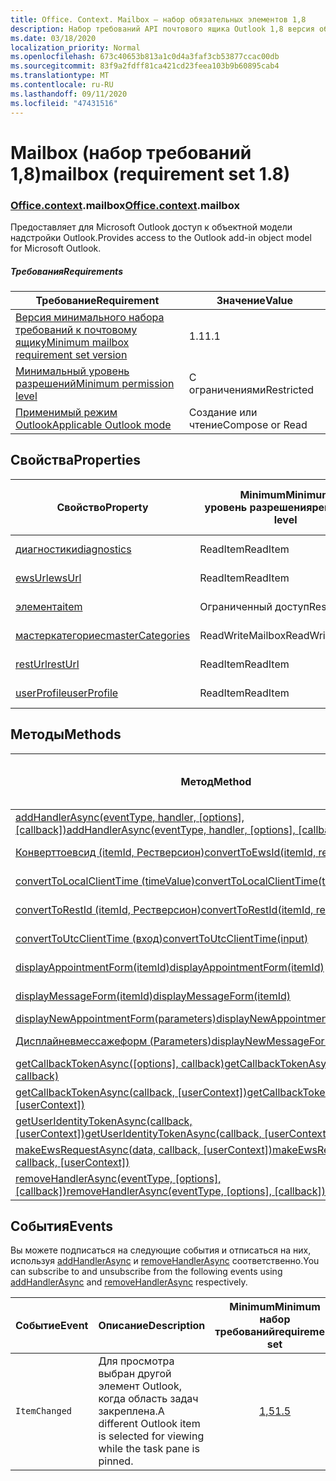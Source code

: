 ```yaml
---
title: Office. Context. Mailbox — набор обязательных элементов 1,8
description: Набор требований API почтового ящика Outlook 1,8 версия объектной модели почтового ящика.
ms.date: 03/18/2020
localization_priority: Normal
ms.openlocfilehash: 673c40653b813a1c0d4a3faf3cb53877ccac00db
ms.sourcegitcommit: 83f9a2fdff81ca421cd23feea103b9b60895cab4
ms.translationtype: MT
ms.contentlocale: ru-RU
ms.lasthandoff: 09/11/2020
ms.locfileid: "47431516"
---
```

# <a name="mailbox-requirement-set-18"></a><span data-ttu-id="c8434-103">Mailbox (набор требований 1,8)</span><span class="sxs-lookup"><span data-stu-id="c8434-103">mailbox (requirement set 1.8)</span></span>

### <a name="officecontextmailbox"></a><span data-ttu-id="c8434-104">[Office](office.md)[.context](office.context.md).mailbox</span><span class="sxs-lookup"><span data-stu-id="c8434-104">[Office](office.md)[.context](office.context.md).mailbox</span></span>

<span data-ttu-id="c8434-105">Предоставляет для Microsoft Outlook доступ к объектной модели надстройки Outlook.</span><span class="sxs-lookup"><span data-stu-id="c8434-105">Provides access to the Outlook add-in object model for Microsoft Outlook.</span></span>

##### <a name="requirements"></a><span data-ttu-id="c8434-106">Требования</span><span class="sxs-lookup"><span data-stu-id="c8434-106">Requirements</span></span>

|<span data-ttu-id="c8434-107">Требование</span><span class="sxs-lookup"><span data-stu-id="c8434-107">Requirement</span></span>| <span data-ttu-id="c8434-108">Значение</span><span class="sxs-lookup"><span data-stu-id="c8434-108">Value</span></span>|
|---|---|
|[<span data-ttu-id="c8434-109">Версия минимального набора требований к почтовому ящику</span><span class="sxs-lookup"><span data-stu-id="c8434-109">Minimum mailbox requirement set version</span></span>](../../requirement-sets/outlook-api-requirement-sets.md)| <span data-ttu-id="c8434-110">1.1</span><span class="sxs-lookup"><span data-stu-id="c8434-110">1.1</span></span>|
|[<span data-ttu-id="c8434-111">Минимальный уровень разрешений</span><span class="sxs-lookup"><span data-stu-id="c8434-111">Minimum permission level</span></span>](../../../outlook/understanding-outlook-add-in-permissions.md)| <span data-ttu-id="c8434-112">С ограничениями</span><span class="sxs-lookup"><span data-stu-id="c8434-112">Restricted</span></span>|
|[<span data-ttu-id="c8434-113">Применимый режим Outlook</span><span class="sxs-lookup"><span data-stu-id="c8434-113">Applicable Outlook mode</span></span>](../../../outlook/outlook-add-ins-overview.md#extension-points)| <span data-ttu-id="c8434-114">Создание или чтение</span><span class="sxs-lookup"><span data-stu-id="c8434-114">Compose or Read</span></span>|

## <a name="properties"></a><span data-ttu-id="c8434-115">Свойства</span><span class="sxs-lookup"><span data-stu-id="c8434-115">Properties</span></span>

| <span data-ttu-id="c8434-116">Свойство</span><span class="sxs-lookup"><span data-stu-id="c8434-116">Property</span></span> | <span data-ttu-id="c8434-117">Minimum</span><span class="sxs-lookup"><span data-stu-id="c8434-117">Minimum</span></span><br><span data-ttu-id="c8434-118">уровень разрешения</span><span class="sxs-lookup"><span data-stu-id="c8434-118">permission level</span></span> | <span data-ttu-id="c8434-119">Способов</span><span class="sxs-lookup"><span data-stu-id="c8434-119">Modes</span></span> | <span data-ttu-id="c8434-120">Тип возвращаемых данных</span><span class="sxs-lookup"><span data-stu-id="c8434-120">Return type</span></span> | <span data-ttu-id="c8434-121">Minimum</span><span class="sxs-lookup"><span data-stu-id="c8434-121">Minimum</span></span><br><span data-ttu-id="c8434-122">набор требований</span><span class="sxs-lookup"><span data-stu-id="c8434-122">requirement set</span></span> |
|---|---|---|---|:---:|
| [<span data-ttu-id="c8434-123">диагностики</span><span class="sxs-lookup"><span data-stu-id="c8434-123">diagnostics</span></span>](/javascript/api/outlook/office.mailbox?view=outlook-js-1.8&preserve-view=true#diagnostics) | <span data-ttu-id="c8434-124">ReadItem</span><span class="sxs-lookup"><span data-stu-id="c8434-124">ReadItem</span></span> | <span data-ttu-id="c8434-125">Создание</span><span class="sxs-lookup"><span data-stu-id="c8434-125">Compose</span></span><br><span data-ttu-id="c8434-126">Чтение</span><span class="sxs-lookup"><span data-stu-id="c8434-126">Read</span></span> | [<span data-ttu-id="c8434-127">Diagnostics</span><span class="sxs-lookup"><span data-stu-id="c8434-127">Diagnostics</span></span>](/javascript/api/outlook/office.diagnostics?view=outlook-js-1.8&preserve-view=true) | [<span data-ttu-id="c8434-128">1.1</span><span class="sxs-lookup"><span data-stu-id="c8434-128">1.1</span></span>](../requirement-set-1.1/outlook-requirement-set-1.1.md) |
| [<span data-ttu-id="c8434-129">ewsUrl</span><span class="sxs-lookup"><span data-stu-id="c8434-129">ewsUrl</span></span>](/javascript/api/outlook/office.mailbox?view=outlook-js-1.8&preserve-view=true#ewsurl) | <span data-ttu-id="c8434-130">ReadItem</span><span class="sxs-lookup"><span data-stu-id="c8434-130">ReadItem</span></span> | <span data-ttu-id="c8434-131">Создание</span><span class="sxs-lookup"><span data-stu-id="c8434-131">Compose</span></span><br><span data-ttu-id="c8434-132">Чтение</span><span class="sxs-lookup"><span data-stu-id="c8434-132">Read</span></span> | <span data-ttu-id="c8434-133">String</span><span class="sxs-lookup"><span data-stu-id="c8434-133">String</span></span> | [<span data-ttu-id="c8434-134">1.1</span><span class="sxs-lookup"><span data-stu-id="c8434-134">1.1</span></span>](../requirement-set-1.1/outlook-requirement-set-1.1.md) |
| [<span data-ttu-id="c8434-135">элемента</span><span class="sxs-lookup"><span data-stu-id="c8434-135">item</span></span>](office.context.mailbox.item.md) | <span data-ttu-id="c8434-136">Ограниченный доступ</span><span class="sxs-lookup"><span data-stu-id="c8434-136">Restricted</span></span> | <span data-ttu-id="c8434-137">Создание</span><span class="sxs-lookup"><span data-stu-id="c8434-137">Compose</span></span><br><span data-ttu-id="c8434-138">Чтение</span><span class="sxs-lookup"><span data-stu-id="c8434-138">Read</span></span> | [<span data-ttu-id="c8434-139">Элемент</span><span class="sxs-lookup"><span data-stu-id="c8434-139">Item</span></span>](/javascript/api/outlook/office.item?view=outlook-js-1.8&preserve-view=true) | [<span data-ttu-id="c8434-140">1.1</span><span class="sxs-lookup"><span data-stu-id="c8434-140">1.1</span></span>](../requirement-set-1.1/outlook-requirement-set-1.1.md) |
| [<span data-ttu-id="c8434-141">мастеркатегориес</span><span class="sxs-lookup"><span data-stu-id="c8434-141">masterCategories</span></span>](/javascript/api/outlook/office.mailbox?view=outlook-js-1.8&preserve-view=true#mastercategories) | <span data-ttu-id="c8434-142">ReadWriteMailbox</span><span class="sxs-lookup"><span data-stu-id="c8434-142">ReadWriteMailbox</span></span> | <span data-ttu-id="c8434-143">Создание</span><span class="sxs-lookup"><span data-stu-id="c8434-143">Compose</span></span><br><span data-ttu-id="c8434-144">Чтение</span><span class="sxs-lookup"><span data-stu-id="c8434-144">Read</span></span> | [<span data-ttu-id="c8434-145">MasterCategories</span><span class="sxs-lookup"><span data-stu-id="c8434-145">MasterCategories</span></span>](/javascript/api/outlook/office.mastercategories?view=outlook-js-1.8&preserve-view=true) | [<span data-ttu-id="c8434-146">1,8</span><span class="sxs-lookup"><span data-stu-id="c8434-146">1.8</span></span>](../requirement-set-1.8/outlook-requirement-set-1.8.md) |
| [<span data-ttu-id="c8434-147">restUrl</span><span class="sxs-lookup"><span data-stu-id="c8434-147">restUrl</span></span>](/javascript/api/outlook/office.mailbox?view=outlook-js-1.8&preserve-view=true#resturl) | <span data-ttu-id="c8434-148">ReadItem</span><span class="sxs-lookup"><span data-stu-id="c8434-148">ReadItem</span></span> | <span data-ttu-id="c8434-149">Создание</span><span class="sxs-lookup"><span data-stu-id="c8434-149">Compose</span></span><br><span data-ttu-id="c8434-150">Чтение</span><span class="sxs-lookup"><span data-stu-id="c8434-150">Read</span></span> | <span data-ttu-id="c8434-151">String</span><span class="sxs-lookup"><span data-stu-id="c8434-151">String</span></span> | [<span data-ttu-id="c8434-152">1,5</span><span class="sxs-lookup"><span data-stu-id="c8434-152">1.5</span></span>](../requirement-set-1.5/outlook-requirement-set-1.5.md) |
| [<span data-ttu-id="c8434-153">userProfile</span><span class="sxs-lookup"><span data-stu-id="c8434-153">userProfile</span></span>](/javascript/api/outlook/office.mailbox?view=outlook-js-1.8&preserve-view=true#userprofile) | <span data-ttu-id="c8434-154">ReadItem</span><span class="sxs-lookup"><span data-stu-id="c8434-154">ReadItem</span></span> | <span data-ttu-id="c8434-155">Создание</span><span class="sxs-lookup"><span data-stu-id="c8434-155">Compose</span></span><br><span data-ttu-id="c8434-156">Чтение</span><span class="sxs-lookup"><span data-stu-id="c8434-156">Read</span></span> | [<span data-ttu-id="c8434-157">UserProfile</span><span class="sxs-lookup"><span data-stu-id="c8434-157">UserProfile</span></span>](/javascript/api/outlook/office.userprofile?view=outlook-js-1.8&preserve-view=true) | [<span data-ttu-id="c8434-158">1.1</span><span class="sxs-lookup"><span data-stu-id="c8434-158">1.1</span></span>](../requirement-set-1.1/outlook-requirement-set-1.1.md) |

## <a name="methods"></a><span data-ttu-id="c8434-159">Методы</span><span class="sxs-lookup"><span data-stu-id="c8434-159">Methods</span></span>

| <span data-ttu-id="c8434-160">Метод</span><span class="sxs-lookup"><span data-stu-id="c8434-160">Method</span></span> | <span data-ttu-id="c8434-161">Minimum</span><span class="sxs-lookup"><span data-stu-id="c8434-161">Minimum</span></span><br><span data-ttu-id="c8434-162">уровень разрешения</span><span class="sxs-lookup"><span data-stu-id="c8434-162">permission level</span></span> | <span data-ttu-id="c8434-163">Способов</span><span class="sxs-lookup"><span data-stu-id="c8434-163">Modes</span></span> | <span data-ttu-id="c8434-164">Minimum</span><span class="sxs-lookup"><span data-stu-id="c8434-164">Minimum</span></span><br><span data-ttu-id="c8434-165">набор требований</span><span class="sxs-lookup"><span data-stu-id="c8434-165">requirement set</span></span> |
|---|---|---|:---:|
| <span data-ttu-id="c8434-166">[addHandlerAsync(eventType, handler, [options], [callback])](/javascript/api/outlook/office.mailbox?view=outlook-js-1.8&preserve-view=true#addhandlerasync-eventtype--handler--options--callback-)</span><span class="sxs-lookup"><span data-stu-id="c8434-166">[addHandlerAsync(eventType, handler, [options], [callback])](/javascript/api/outlook/office.mailbox?view=outlook-js-1.8&preserve-view=true#addhandlerasync-eventtype--handler--options--callback-)</span></span> | <span data-ttu-id="c8434-167">ReadItem</span><span class="sxs-lookup"><span data-stu-id="c8434-167">ReadItem</span></span> | <span data-ttu-id="c8434-168">Создание</span><span class="sxs-lookup"><span data-stu-id="c8434-168">Compose</span></span><br><span data-ttu-id="c8434-169">Чтение</span><span class="sxs-lookup"><span data-stu-id="c8434-169">Read</span></span> | [<span data-ttu-id="c8434-170">1,5</span><span class="sxs-lookup"><span data-stu-id="c8434-170">1.5</span></span>](../requirement-set-1.5/outlook-requirement-set-1.5.md) |
| [<span data-ttu-id="c8434-171">Конверттоевсид (itemId, Рестверсион)</span><span class="sxs-lookup"><span data-stu-id="c8434-171">convertToEwsId(itemId, restVersion)</span></span>](/javascript/api/outlook/office.mailbox?view=outlook-js-1.8&preserve-view=true#converttoewsid-itemid--restversion-) | <span data-ttu-id="c8434-172">Restricted</span><span class="sxs-lookup"><span data-stu-id="c8434-172">Restricted</span></span> | <span data-ttu-id="c8434-173">Создание</span><span class="sxs-lookup"><span data-stu-id="c8434-173">Compose</span></span><br><span data-ttu-id="c8434-174">Чтение</span><span class="sxs-lookup"><span data-stu-id="c8434-174">Read</span></span> | [<span data-ttu-id="c8434-175">1.3</span><span class="sxs-lookup"><span data-stu-id="c8434-175">1.3</span></span>](../requirement-set-1.3/outlook-requirement-set-1.3.md) |
| [<span data-ttu-id="c8434-176">convertToLocalClientTime (timeValue)</span><span class="sxs-lookup"><span data-stu-id="c8434-176">convertToLocalClientTime(timeValue)</span></span>](/javascript/api/outlook/office.mailbox?view=outlook-js-1.8&preserve-view=true#converttolocalclienttime-timevalue-) | <span data-ttu-id="c8434-177">ReadItem</span><span class="sxs-lookup"><span data-stu-id="c8434-177">ReadItem</span></span> | <span data-ttu-id="c8434-178">Создание</span><span class="sxs-lookup"><span data-stu-id="c8434-178">Compose</span></span><br><span data-ttu-id="c8434-179">Чтение</span><span class="sxs-lookup"><span data-stu-id="c8434-179">Read</span></span> | [<span data-ttu-id="c8434-180">1.1</span><span class="sxs-lookup"><span data-stu-id="c8434-180">1.1</span></span>](../requirement-set-1.1/outlook-requirement-set-1.1.md) |
| [<span data-ttu-id="c8434-181">convertToRestId (itemId, Рестверсион)</span><span class="sxs-lookup"><span data-stu-id="c8434-181">convertToRestId(itemId, restVersion)</span></span>](/javascript/api/outlook/office.mailbox?view=outlook-js-1.8&preserve-view=true#converttorestid-itemid--restversion-) | <span data-ttu-id="c8434-182">Ограниченный доступ</span><span class="sxs-lookup"><span data-stu-id="c8434-182">Restricted</span></span> | <span data-ttu-id="c8434-183">Создание</span><span class="sxs-lookup"><span data-stu-id="c8434-183">Compose</span></span><br><span data-ttu-id="c8434-184">Чтение</span><span class="sxs-lookup"><span data-stu-id="c8434-184">Read</span></span> | [<span data-ttu-id="c8434-185">1.3</span><span class="sxs-lookup"><span data-stu-id="c8434-185">1.3</span></span>](../requirement-set-1.3/outlook-requirement-set-1.3.md) |
| [<span data-ttu-id="c8434-186">convertToUtcClientTime (вход)</span><span class="sxs-lookup"><span data-stu-id="c8434-186">convertToUtcClientTime(input)</span></span>](/javascript/api/outlook/office.mailbox?view=outlook-js-1.8&preserve-view=true#converttoutcclienttime-input-) | <span data-ttu-id="c8434-187">ReadItem</span><span class="sxs-lookup"><span data-stu-id="c8434-187">ReadItem</span></span> | <span data-ttu-id="c8434-188">Создание</span><span class="sxs-lookup"><span data-stu-id="c8434-188">Compose</span></span><br><span data-ttu-id="c8434-189">Чтение</span><span class="sxs-lookup"><span data-stu-id="c8434-189">Read</span></span> | [<span data-ttu-id="c8434-190">1.1</span><span class="sxs-lookup"><span data-stu-id="c8434-190">1.1</span></span>](../requirement-set-1.1/outlook-requirement-set-1.1.md) |
| [<span data-ttu-id="c8434-191">displayAppointmentForm(itemId)</span><span class="sxs-lookup"><span data-stu-id="c8434-191">displayAppointmentForm(itemId)</span></span>](/javascript/api/outlook/office.mailbox?view=outlook-js-1.8&preserve-view=true#displayappointmentform-itemid-) | <span data-ttu-id="c8434-192">ReadItem</span><span class="sxs-lookup"><span data-stu-id="c8434-192">ReadItem</span></span> | <span data-ttu-id="c8434-193">Создание</span><span class="sxs-lookup"><span data-stu-id="c8434-193">Compose</span></span><br><span data-ttu-id="c8434-194">Чтение</span><span class="sxs-lookup"><span data-stu-id="c8434-194">Read</span></span> | [<span data-ttu-id="c8434-195">1.1</span><span class="sxs-lookup"><span data-stu-id="c8434-195">1.1</span></span>](../requirement-set-1.1/outlook-requirement-set-1.1.md) |
| [<span data-ttu-id="c8434-196">displayMessageForm(itemId)</span><span class="sxs-lookup"><span data-stu-id="c8434-196">displayMessageForm(itemId)</span></span>](/javascript/api/outlook/office.mailbox?view=outlook-js-1.8&preserve-view=true#displaymessageform-itemid-) | <span data-ttu-id="c8434-197">ReadItem</span><span class="sxs-lookup"><span data-stu-id="c8434-197">ReadItem</span></span> | <span data-ttu-id="c8434-198">Создание</span><span class="sxs-lookup"><span data-stu-id="c8434-198">Compose</span></span><br><span data-ttu-id="c8434-199">Чтение</span><span class="sxs-lookup"><span data-stu-id="c8434-199">Read</span></span> | [<span data-ttu-id="c8434-200">1.1</span><span class="sxs-lookup"><span data-stu-id="c8434-200">1.1</span></span>](../requirement-set-1.1/outlook-requirement-set-1.1.md) |
| [<span data-ttu-id="c8434-201">displayNewAppointmentForm(parameters)</span><span class="sxs-lookup"><span data-stu-id="c8434-201">displayNewAppointmentForm(parameters)</span></span>](/javascript/api/outlook/office.mailbox?view=outlook-js-1.8&preserve-view=true#displaynewappointmentform-parameters-) | <span data-ttu-id="c8434-202">ReadItem</span><span class="sxs-lookup"><span data-stu-id="c8434-202">ReadItem</span></span> | <span data-ttu-id="c8434-203">Чтение</span><span class="sxs-lookup"><span data-stu-id="c8434-203">Read</span></span> | [<span data-ttu-id="c8434-204">1.1</span><span class="sxs-lookup"><span data-stu-id="c8434-204">1.1</span></span>](../requirement-set-1.1/outlook-requirement-set-1.1.md) |
| [<span data-ttu-id="c8434-205">Дисплайневмессажеформ (Parameters)</span><span class="sxs-lookup"><span data-stu-id="c8434-205">displayNewMessageForm(parameters)</span></span>](/javascript/api/outlook/office.mailbox?view=outlook-js-1.8&preserve-view=true#displaynewmessageform-parameters-) | <span data-ttu-id="c8434-206">ReadItem</span><span class="sxs-lookup"><span data-stu-id="c8434-206">ReadItem</span></span> | <span data-ttu-id="c8434-207">Создание</span><span class="sxs-lookup"><span data-stu-id="c8434-207">Compose</span></span><br><span data-ttu-id="c8434-208">Чтение</span><span class="sxs-lookup"><span data-stu-id="c8434-208">Read</span></span> | [<span data-ttu-id="c8434-209">1,6</span><span class="sxs-lookup"><span data-stu-id="c8434-209">1.6</span></span>](../requirement-set-1.6/outlook-requirement-set-1.6.md) |
| <span data-ttu-id="c8434-210">[getCallbackTokenAsync([options], callback)](/javascript/api/outlook/office.mailbox?view=outlook-js-1.8&preserve-view=true#getcallbacktokenasync-options--callback-)</span><span class="sxs-lookup"><span data-stu-id="c8434-210">[getCallbackTokenAsync([options], callback)](/javascript/api/outlook/office.mailbox?view=outlook-js-1.8&preserve-view=true#getcallbacktokenasync-options--callback-)</span></span> | <span data-ttu-id="c8434-211">ReadItem</span><span class="sxs-lookup"><span data-stu-id="c8434-211">ReadItem</span></span> | <span data-ttu-id="c8434-212">Создание</span><span class="sxs-lookup"><span data-stu-id="c8434-212">Compose</span></span><br><span data-ttu-id="c8434-213">Чтение</span><span class="sxs-lookup"><span data-stu-id="c8434-213">Read</span></span> | [<span data-ttu-id="c8434-214">1,5</span><span class="sxs-lookup"><span data-stu-id="c8434-214">1.5</span></span>](../requirement-set-1.5/outlook-requirement-set-1.5.md) |
| <span data-ttu-id="c8434-215">[getCallbackTokenAsync(callback, [userContext])](/javascript/api/outlook/office.mailbox?view=outlook-js-1.8&preserve-view=true#getcallbacktokenasync-callback--usercontext-)</span><span class="sxs-lookup"><span data-stu-id="c8434-215">[getCallbackTokenAsync(callback, [userContext])](/javascript/api/outlook/office.mailbox?view=outlook-js-1.8&preserve-view=true#getcallbacktokenasync-callback--usercontext-)</span></span> | <span data-ttu-id="c8434-216">ReadItem</span><span class="sxs-lookup"><span data-stu-id="c8434-216">ReadItem</span></span> | <span data-ttu-id="c8434-217">Создание</span><span class="sxs-lookup"><span data-stu-id="c8434-217">Compose</span></span><br><span data-ttu-id="c8434-218">Чтение</span><span class="sxs-lookup"><span data-stu-id="c8434-218">Read</span></span> | [<span data-ttu-id="c8434-219">1.3</span><span class="sxs-lookup"><span data-stu-id="c8434-219">1.3</span></span>](../requirement-set-1.3/outlook-requirement-set-1.3.md)<br>[<span data-ttu-id="c8434-220">1.1</span><span class="sxs-lookup"><span data-stu-id="c8434-220">1.1</span></span>](../requirement-set-1.1/outlook-requirement-set-1.1.md) |
| <span data-ttu-id="c8434-221">[getUserIdentityTokenAsync(callback, [userContext])](/javascript/api/outlook/office.mailbox?view=outlook-js-1.8&preserve-view=true#getuseridentitytokenasync-callback--usercontext-)</span><span class="sxs-lookup"><span data-stu-id="c8434-221">[getUserIdentityTokenAsync(callback, [userContext])](/javascript/api/outlook/office.mailbox?view=outlook-js-1.8&preserve-view=true#getuseridentitytokenasync-callback--usercontext-)</span></span> | <span data-ttu-id="c8434-222">ReadItem</span><span class="sxs-lookup"><span data-stu-id="c8434-222">ReadItem</span></span> | <span data-ttu-id="c8434-223">Создание</span><span class="sxs-lookup"><span data-stu-id="c8434-223">Compose</span></span><br><span data-ttu-id="c8434-224">Чтение</span><span class="sxs-lookup"><span data-stu-id="c8434-224">Read</span></span> | [<span data-ttu-id="c8434-225">1.1</span><span class="sxs-lookup"><span data-stu-id="c8434-225">1.1</span></span>](../requirement-set-1.1/outlook-requirement-set-1.1.md) |
| <span data-ttu-id="c8434-226">[makeEwsRequestAsync(data, callback, [userContext])](/javascript/api/outlook/office.mailbox?view=outlook-js-1.8&preserve-view=true#makeewsrequestasync-data--callback--usercontext-)</span><span class="sxs-lookup"><span data-stu-id="c8434-226">[makeEwsRequestAsync(data, callback, [userContext])](/javascript/api/outlook/office.mailbox?view=outlook-js-1.8&preserve-view=true#makeewsrequestasync-data--callback--usercontext-)</span></span> | <span data-ttu-id="c8434-227">ReadWriteMailbox</span><span class="sxs-lookup"><span data-stu-id="c8434-227">ReadWriteMailbox</span></span> | <span data-ttu-id="c8434-228">Создание</span><span class="sxs-lookup"><span data-stu-id="c8434-228">Compose</span></span><br><span data-ttu-id="c8434-229">Чтение</span><span class="sxs-lookup"><span data-stu-id="c8434-229">Read</span></span> | [<span data-ttu-id="c8434-230">1.1</span><span class="sxs-lookup"><span data-stu-id="c8434-230">1.1</span></span>](../requirement-set-1.1/outlook-requirement-set-1.1.md) |
| <span data-ttu-id="c8434-231">[removeHandlerAsync(eventType, [options], [callback])](/javascript/api/outlook/office.mailbox?view=outlook-js-1.8&preserve-view=true#removehandlerasync-eventtype--options--callback-)</span><span class="sxs-lookup"><span data-stu-id="c8434-231">[removeHandlerAsync(eventType, [options], [callback])](/javascript/api/outlook/office.mailbox?view=outlook-js-1.8&preserve-view=true#removehandlerasync-eventtype--options--callback-)</span></span> | <span data-ttu-id="c8434-232">ReadItem</span><span class="sxs-lookup"><span data-stu-id="c8434-232">ReadItem</span></span> | <span data-ttu-id="c8434-233">Создание</span><span class="sxs-lookup"><span data-stu-id="c8434-233">Compose</span></span><br><span data-ttu-id="c8434-234">Чтение</span><span class="sxs-lookup"><span data-stu-id="c8434-234">Read</span></span> | [<span data-ttu-id="c8434-235">1,5</span><span class="sxs-lookup"><span data-stu-id="c8434-235">1.5</span></span>](../requirement-set-1.5/outlook-requirement-set-1.5.md) |

## <a name="events"></a><span data-ttu-id="c8434-236">События</span><span class="sxs-lookup"><span data-stu-id="c8434-236">Events</span></span>

<span data-ttu-id="c8434-237">Вы можете подписаться на следующие события и отписаться на них, используя [addHandlerAsync](/javascript/api/outlook/office.mailbox?view=outlook-js-1.8&preserve-view=true#addhandlerasync-eventtype--handler--options--callback-) и [removeHandlerAsync](/javascript/api/outlook/office.mailbox?view=outlook-js-1.8&preserve-view=true#removehandlerasync-eventtype--options--callback-) соответственно.</span><span class="sxs-lookup"><span data-stu-id="c8434-237">You can subscribe to and unsubscribe from the following events using [addHandlerAsync](/javascript/api/outlook/office.mailbox?view=outlook-js-1.8&preserve-view=true#addhandlerasync-eventtype--handler--options--callback-) and [removeHandlerAsync](/javascript/api/outlook/office.mailbox?view=outlook-js-1.8&preserve-view=true#removehandlerasync-eventtype--options--callback-) respectively.</span></span>

| <span data-ttu-id="c8434-238">Событие</span><span class="sxs-lookup"><span data-stu-id="c8434-238">Event</span></span> | <span data-ttu-id="c8434-239">Описание</span><span class="sxs-lookup"><span data-stu-id="c8434-239">Description</span></span> | <span data-ttu-id="c8434-240">Minimum</span><span class="sxs-lookup"><span data-stu-id="c8434-240">Minimum</span></span><br><span data-ttu-id="c8434-241">набор требований</span><span class="sxs-lookup"><span data-stu-id="c8434-241">requirement set</span></span> |
|---|---|:---:|
|`ItemChanged`| <span data-ttu-id="c8434-242">Для просмотра выбран другой элемент Outlook, когда область задач закреплена.</span><span class="sxs-lookup"><span data-stu-id="c8434-242">A different Outlook item is selected for viewing while the task pane is pinned.</span></span> | [<span data-ttu-id="c8434-243">1,5</span><span class="sxs-lookup"><span data-stu-id="c8434-243">1.5</span></span>](../requirement-set-1.5/outlook-requirement-set-1.5.md) |
